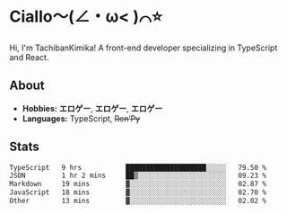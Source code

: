 # Ciallo～(∠・ω< )⌒⭐️

Hi, I'm TachibanKimika! A front-end developer specializing in TypeScript and React.

## About
- **Hobbies:** **エロゲー**, **エロゲー**, **エロゲー**
- **Languages:** TypeScript, ~~Ren’Py~~

## Stats
<!--START_SECTION:waka-->

```txt
TypeScript   9 hrs           ████████████████████░░░░░   79.50 %
JSON         1 hr 2 mins     ██▒░░░░░░░░░░░░░░░░░░░░░░   09.23 %
Markdown     19 mins         ▓░░░░░░░░░░░░░░░░░░░░░░░░   02.87 %
JavaScript   18 mins         ▓░░░░░░░░░░░░░░░░░░░░░░░░   02.70 %
Other        13 mins         ▓░░░░░░░░░░░░░░░░░░░░░░░░   02.02 %
```

<!--END_SECTION:waka-->

<!-- ![Metrics](https://metrics.lecoq.io/TachibanaKimika?template=classic&base.activity=0&base.community=0&base.repositories=0&languages=1&isocalendar=1&isocalendar.duration=half-year&languages.limit=8&languages.sections=most-used&languages.colors=github&languages.threshold=0%25&languages.indepth=false&languages.recent.load=300&languages.recent.days=14&config.timezone=Asia%2FShanghai)
 -->
